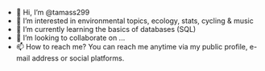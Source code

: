 - 👋 Hi, I’m @tamass299
- 👀 I’m interested in environmental topics, ecology, stats, cycling & music
- 🌱 I’m currently learning the basics of databases (SQL)
- 💞️ I’m looking to collaborate on ...
- 📫 How to reach me? You can reach me anytime via my public profile, e-mail address or social platforms.

<!---
tamass299/tamass299 is a ✨ special ✨ repository because its `README.md` (this file) appears on your GitHub profile.
You can click the Preview link to take a look at your changes.
--->
